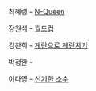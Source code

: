 최혜령 - [N-Queen](https://school.programmers.co.kr/learn/courses/30/lessons/12952)

장원석 - [월드컵](https://www.acmicpc.net/problem/6987)

김찬희 - [계란으로 계란치기](https://www.acmicpc.net/problem/16987)

박정환 - 

이다영 - [신기한 소수](https://www.acmicpc.net/problem/2023)
